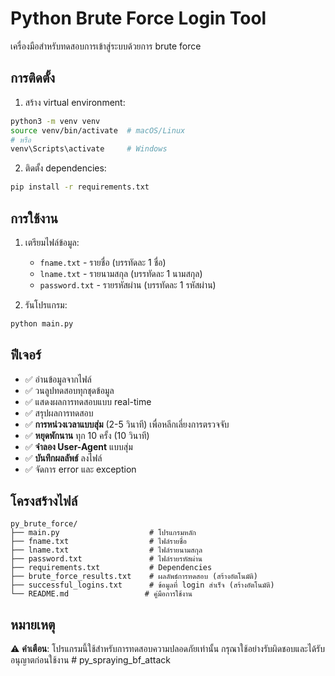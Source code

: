 # Python Brute Force Login Tool

เครื่องมือสำหรับทดสอบการเข้าสู่ระบบด้วยการ brute force

## การติดตั้ง

1. สร้าง virtual environment:
```bash
python3 -m venv venv
source venv/bin/activate  # macOS/Linux
# หรือ
venv\Scripts\activate     # Windows
```

2. ติดตั้ง dependencies:
```bash
pip install -r requirements.txt
```

## การใช้งาน

1. เตรียมไฟล์ข้อมูล:
   - `fname.txt` - รายชื่อ (บรรทัดละ 1 ชื่อ)
   - `lname.txt` - รายนามสกุล (บรรทัดละ 1 นามสกุล)
   - `password.txt` - รายรหัสผ่าน (บรรทัดละ 1 รหัสผ่าน)

2. รันโปรแกรม:
```bash
python main.py
```

## ฟีเจอร์

- ✅ อ่านข้อมูลจากไฟล์
- ✅ วนลูปทดสอบทุกชุดข้อมูล
- ✅ แสดงผลการทดสอบแบบ real-time
- ✅ สรุปผลการทดสอบ
- ✅ **การหน่วงเวลาแบบสุ่ม** (2-5 วินาที) เพื่อหลีกเลี่ยงการตรวจจับ
- ✅ **หยุดพักนาน** ทุก 10 ครั้ง (10 วินาที)
- ✅ **จำลอง User-Agent** แบบสุ่ม
- ✅ **บันทึกผลลัพธ์** ลงไฟล์
- ✅ จัดการ error และ exception

## โครงสร้างไฟล์

```
py_brute_force/
├── main.py                    # โปรแกรมหลัก
├── fname.txt                  # ไฟล์รายชื่อ
├── lname.txt                  # ไฟล์รายนามสกุล
├── password.txt               # ไฟล์รายรหัสผ่าน
├── requirements.txt           # Dependencies
├── brute_force_results.txt    # ผลลัพธ์การทดสอบ (สร้างอัตโนมัติ)
├── successful_logins.txt      # ข้อมูลที่ login สำเร็จ (สร้างอัตโนมัติ)
└── README.md                 # คู่มือการใช้งาน
```

## หมายเหตุ

⚠️ **คำเตือน**: โปรแกรมนี้ใช้สำหรับการทดสอบความปลอดภัยเท่านั้น กรุณาใช้อย่างรับผิดชอบและได้รับอนุญาตก่อนใช้งาน # py_spraying_bf_attack